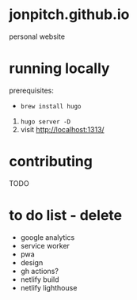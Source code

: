 # jonpitch.github.io

personal website

# running locally

prerequisites: 
- `brew install hugo`

1. `hugo server -D`
1. visit [http://localhost:1313/](http://localhost:1313/)

# contributing

TODO

# to do list - delete

- google analytics
- service worker
- pwa
- design
- gh actions?
- netlify build
- netlify lighthouse
